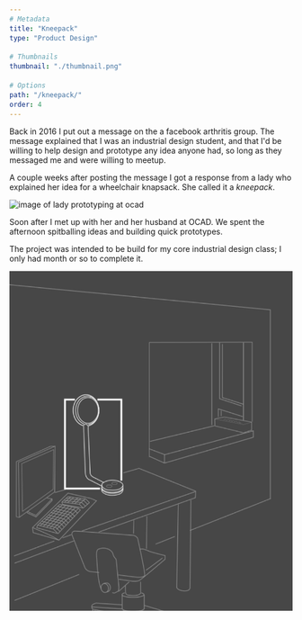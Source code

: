 ```yaml
---
# Metadata
title: "Kneepack"
type: "Product Design"

# Thumbnails
thumbnail: "./thumbnail.png"

# Options
path: "/kneepack/"
order: 4
---
```


<article role="article">

Back in 2016 I put out a message on the a facebook arthritis group. The message explained that I was an industrial design student, and that I'd be willing to help design and prototype any idea anyone had, so long as they messaged me and were willing to meetup.

A couple weeks after posting the message I got a response from a lady who explained her idea for a wheelchair knapsack. She called it a *kneepack*.

</article>

![image of lady prototyping at ocad](images/prototypingatocad.jpg)

<article role="article">

Soon after I met up with her and her husband at OCAD. We spent the afternoon spitballing ideas and building quick prototypes.

The project was intended to be build for my core industrial design class; I only had month or so to complete it. 

</article>

![Chalmers Signal illustration](images/chalmersSignalIllustration.png)
